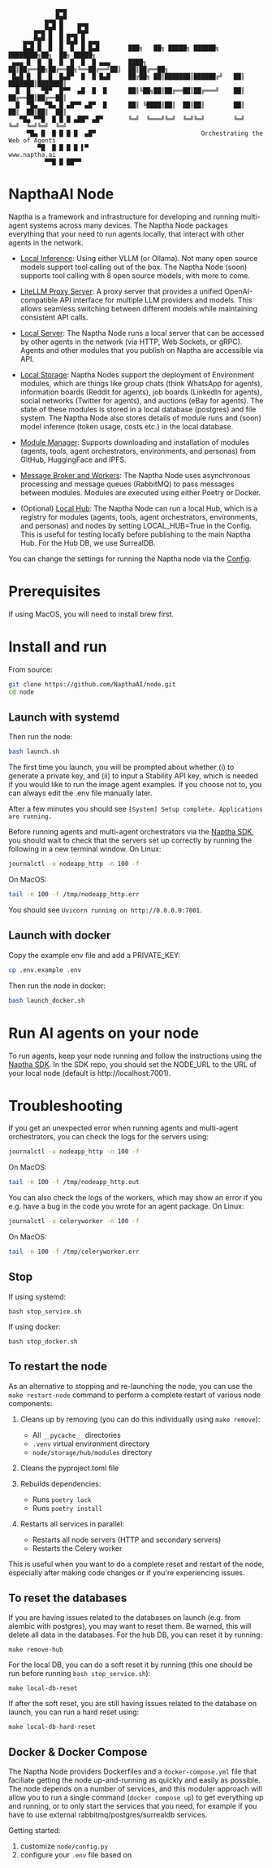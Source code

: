                  █▀█                  
              ▄▄▄▀█▀            
              █▄█ █    █▀█        
           █▀█ █  █ ▄▄▄▀█▀      
        ▄▄▄▀█▀ █  █ █▄█ █ ▄▄▄       
        █▄█ █  █  █  █  █ █▄█        ███╗   ██╗ █████╗ ██████╗ ████████╗██╗  ██╗ █████╗ 
     ▄▄▄ █  █  █  █  █  █  █ ▄▄▄     ████╗  ██║██╔══██╗██╔══██╗╚══██╔══╝██║  ██║██╔══██╗
     █▄█ █  █  █  █▄█▀  █  █ █▄█     ██╔██╗ ██║███████║██████╔╝   ██║   ███████║███████║
      █  █   ▀█▀  █▀▀  ▄█  █  █      ██║╚██╗██║██╔══██║██╔═══╝    ██║   ██╔══██║██╔══██║
      █  ▀█▄  ▀█▄ █ ▄█▀▀ ▄█▀  █      ██║ ╚████║██║  ██║██║        ██║   ██║  ██║██║  ██║
       ▀█▄ ▀▀█  █ █ █ ▄██▀ ▄█▀       ╚═╝  ╚═══╝╚═╝  ╚═╝╚═╝        ╚═╝   ╚═╝  ╚═╝╚═╝  ╚═╝
         ▀█▄ █  █ █ █ █  ▄█▀                             Orchestrating the Web of Agents
            ▀█  █ █ █ █ ▌▀                                                 www.naptha.ai
              ▀▀█ █ ██▀▀                                                    
 

# NapthaAI Node  

Naptha is a framework and infrastructure for developing and running multi-agent systems across many devices. The Naptha Node packages everything that your need to run agents locally, that interact with other agents in the network. 

- [Local Inference](node/vllm/): Using either VLLM (or Ollama). Not many open source models support tool calling out of the box. The Naptha Node (soon) supports tool calling with 8 open source models, with more to come.
- [LiteLLM Proxy Server](node/litellm): A proxy server that provides a unified OpenAI-compatible API interface for multiple LLM providers and models. This allows seamless switching between different models while maintaining consistent API calls.
- [Local Server](node/server): The Naptha Node runs a local server that can be accessed by other agents in the network (via HTTP, Web Sockets, or gRPC). Agents and other modules that you publish on Naptha are accessible via API.
- [Local Storage](node/storage/db): Naptha Nodes support the deployment of Environment modules, which are things like group chats (think WhatsApp for agents), information boards (Reddit for agents), job boards (LinkedIn for agents), social networks (Twitter for agents), and auctions (eBay for agents). The state of these modules is stored in a local database (postgres) and file system. The Naptha Node also stores details of module runs and (soon) model inference (token usage, costs etc.) in the local database.
- [Module Manager](node/module_manager.py): Supports downloading and installation of modules (agents, tools, agent orchestrators, environments, and personas) from GitHub, HuggingFace and IPFS. 
- [Message Broker and Workers](node/worker/): The Naptha Node uses asynchronous processing and message queues (RabbitMQ) to pass messages between modules. Modules are executed using either Poetry or Docker. 

- (Optional) [Local Hub](node/storage/hub): The Naptha Node can run a local Hub, which is a registry for modules (agents, tools, agent orchestrators, environments, and personas) and nodes by setting LOCAL_HUB=True in the Config. This is useful for testing locally before publishing to the main Naptha Hub. For the Hub DB, we use SurrealDB.

You can change the settings for running the Naptha node via the [Config](node/config.py).

# Prerequisites

If using MacOS, you will need to install brew first.

# Install and run

From source:

```bash
git clone https://github.com/NapthaAI/node.git
cd node
```

## Launch with systemd

Then run the node:

```bash
bash launch.sh
```

The first time you launch, you will be prompted about whether (i) to generate a private key, and (ii) to input a Stability API key, which is needed if you would like to run the image agent examples. If you choose not to, you can always edit the .env file manually later.

After a few minutes you should see ```[System] Setup complete. Applications are running.```


Before running agents and multi-agent orchestrators via the [Naptha SDK](https://github.com/NapthaAI/naptha-sdk), you should wait to check that the servers set up correctly by running the following in a new terminal window. On Linux:

```bash
journalctl -u nodeapp_http -n 100 -f
```

On MacOS:

```bash
tail -n 100 -f /tmp/nodeapp_http.err
```

You should see ```Uvicorn running on http://0.0.0.0:7001```. 

## Launch with docker

Copy the example env file and add a PRIVATE_KEY:

```bash
cp .env.example .env
```

Then run the node in docker:

```bash
bash launch_docker.sh
```

# Run AI agents on your node

To run agents, keep your node running and follow the instructions using the [Naptha SDK](https://github.com/NapthaAI/naptha-sdk). In the SDK repo, you should set the NODE_URL to the URL of your local node (default is http://localhost:7001).

# Troubleshooting

If you get an unexpected error when running agents and multi-agent orchestrators, you can check the logs for the servers using:

```bash
journalctl -u nodeapp_http -n 100 -f
```

On MacOS:

```bash
tail -n 100 -f /tmp/nodeapp_http.out
```

You can also check the logs of the workers, which may show an error if you e.g. have a bug in the code you wrote for an agent package. On Linux:

```bash
journalctl -u celeryworker -n 100 -f
```

On MacOS:

```bash
tail -n 100 -f /tmp/celeryworker.err
```

## Stop

If using systemd:

```
bash stop_service.sh
```

If using docker:

```
bash stop_docker.sh
```

## To restart the node

As an alternative to stopping and re-launching the node, you can use the `make restart-node` command to perform a complete restart of various node components:

1. Cleans up by removing (you can do this individually using `make remove`):
   - All `__pycache__` directories
   - `.venv` virtual environment directory 
   - `node/storage/hub/modules` directory

2. Cleans the pyproject.toml file

3. Rebuilds dependencies:
   - Runs `poetry lock`
   - Runs `poetry install` 

4. Restarts all services in parallel:
   - Restarts all node servers (HTTP and secondary servers)
   - Restarts the Celery worker

This is useful when you want to do a complete reset and restart of the node, especially after making code changes or if you're experiencing issues.

## To reset the databases

If you are having issues related to the databases on launch (e.g. from alembic with postgres), you may want to reset them. Be warned, this will delete all data in the databases. For the hub DB, you can reset it by running:

```
make remove-hub
```

For the local DB, you can do a soft reset it by running (this one should be run before running `bash stop_service.sh`):

```
make local-db-reset
```
If after the soft reset, you are still having issues related to the database on launch, you can run a hard reset using:

```
make local-db-hard-reset
```

## Docker & Docker Compose
The Naptha Node providers Dockerfiles and a `docker-compose.yml` file that faciliate getting the node 
up-and-running as quickly and easily as possible. The node depends on a number of services, and this moduler approach 
will allow you to run a single command (`docker compose up`) to get everything up and running, or to 
only start the services that you need, for example if you have to use external rabbitmq/postgres/surrealdb services.

Getting started:
1. customize `node/config.py`
2. configure your `.env` file based on 
